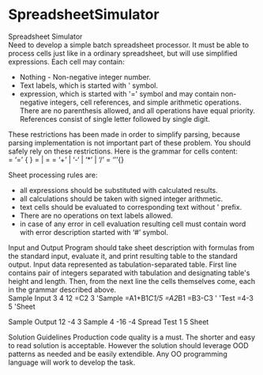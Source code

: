 # SpreadsheetSimulator

Spreadsheet Simulator   
Need to develop a simple batch spreadsheet processor. It must be able to process cells just like in a ordinary spreadsheet, but will use simplified expressions. Each cell may contain: 
- Nothing - Non-negative integer number. 
- Text labels, which is started with ' symbol. 
- expression, which is started with '=' symbol and may contain non-negative integers, cell references, and simple arithmetic operations. There are no parenthesis allowed, and all operations have equal priority. References consist of single letter followed by single digit.   

These restrictions has been made in order to simplify parsing, because parsing implementation is not important part of these problem. You should safely rely on these restrictions. Here is the grammar for cells content:  
<expression> = ‘=’ <term> { <operation> <term> } 
<term> = <cell reference> | <non-negative number> 
<cell reference > = <letter> <digit>
<operation> = ‘+’ | ‘-‘ | ‘*’ | ‘/’ 
<text> = ‘’’{<printable character>}  

Sheet processing rules are: 
- all expressions should be substituted with calculated results. 
- all calculations should be taken with signed integer arithmetic. 
- text cells should be evaluated to corresponding text without ' prefix.
- There are no operations on text labels allowed. 
- in case of any error in cell evaluation resulting cell must contain word with error description started with ‘#’ symbol.

Input and Output Program should take sheet description with formulas from the standard input, evaluate it, and print resulting table to the standard output. Input data represented as tabulation-separated table. First line contains pair of integers separated with tabulation and designating table's height and length. Then, from the next line the cells themselves come, each in the grammar described above.  
Sample Input
3  4
12  =C2 3 'Sample
=A1+B1*C1/5 =A2*B1 =B3-C3 '
'Test =4-3 5 'Sheet  

Sample Output
12 -4 3  Sample
4 -16 -4 Spread
Test 1 5  Sheet  

Solution Guidelines
Production code quality is a must. The shorter and easy to read solution is acceptable. However the solution should leverage OOD patterns as needed and be easily extendible. Any OO programming language will work to develop the task.   

